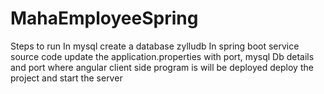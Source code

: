 # MahaEmployeeSpring
Steps to run 
In mysql create a database zylludb
In spring boot service source code update the application.properties with port, 
mysql Db details and port where angular client side program is will be deployed
deploy the project and start the server
